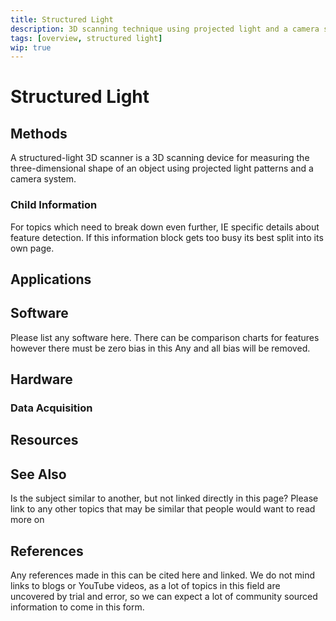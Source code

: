 ```yaml
---
title: Structured Light
description: 3D scanning technique using projected light and a camera system.
tags: [overview, structured light]
wip: true
---
```


# Structured Light

## Methods

 A structured-light 3D scanner is a 3D scanning device for measuring the three-dimensional shape of an object using projected light patterns and a camera system.

### Child Information

For topics which need to break down even further, IE specific details about feature detection. 
If this information block gets too busy its best split into its own page.

## Applications

## Software

Please list any software here. 
There can be comparison charts for features however there must be zero bias in this 
Any and all bias will be removed.

## Hardware

### Data Acquisition

## Resources

## See Also

Is the subject similar to another, but not linked directly in this page? 
Please link to any other topics that may be similar that people would want to read more on

## References

Any references made in this can be cited here and linked. 
We do not mind links to blogs or YouTube videos, as a lot of topics in this field are uncovered by trial and error, so we can expect a lot of community sourced information to come in this form.